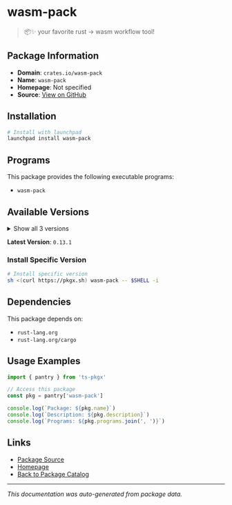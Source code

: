 # wasm-pack

> 📦✨ your favorite rust -> wasm workflow tool!

## Package Information

- **Domain**: `crates.io/wasm-pack`
- **Name**: `wasm-pack`
- **Homepage**: Not specified
- **Source**: [View on GitHub](https://github.com/pkgxdev/pantry/tree/main/projects/crates.io/wasm-pack/package.yml)

## Installation

```bash
# Install with launchpad
launchpad install wasm-pack
```

## Programs

This package provides the following executable programs:

- `wasm-pack`

## Available Versions

<details>
<summary>Show all 3 versions</summary>

- `0.13.1`, `0.13.0`, `0.12.1`

</details>

**Latest Version**: `0.13.1`

### Install Specific Version

```bash
# Install specific version
sh <(curl https://pkgx.sh) wasm-pack -- $SHELL -i
```

## Dependencies

This package depends on:

- `rust-lang.org`
- `rust-lang.org/cargo`

## Usage Examples

```typescript
import { pantry } from 'ts-pkgx'

// Access this package
const pkg = pantry['wasm-pack']

console.log(`Package: ${pkg.name}`)
console.log(`Description: ${pkg.description}`)
console.log(`Programs: ${pkg.programs.join(', ')}`)
```

## Links

- [Package Source](https://github.com/pkgxdev/pantry/tree/main/projects/crates.io/wasm-pack/package.yml)
- [Homepage](#)
- [Back to Package Catalog](../../../package-catalog.md)

---

*This documentation was auto-generated from package data.*
